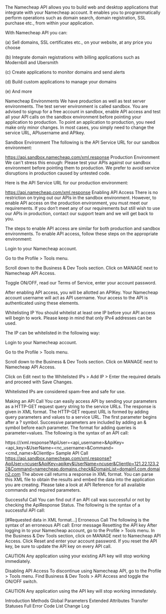 The Namecheap API allows you to build web and desktop applications that integrate with your Namecheap account. It enables you to programmatically perform operations such as domain search, domain registration, SSL purchase etc., from within your application.

With Namecheap API you can:

(a) Sell domains, SSL certificates etc., on your website, at any price you choose

(b) Integrate domain registrations with billing applications such as Modernbill and Ubersmith

(c) Create applications to monitor domains and send alerts

(d) Build custom applications to manage your domains

(e) And more

Namecheap Environments
We have production as well as test server environments. The test server environment is called sandbox. You are advised to signup for a free account in sandbox, enable API access and test all your API calls on the sandbox environment before pointing your application to production. To point an application to production, you need make only minor changes. In most cases, you simply need to change the service URL, APIusername and APIkey.

Sandbox Environment
The following is the API Service URL for our sandbox environment:

https://api.sandbox.namecheap.com/xml.response
Production Environment
We can't stress this enough: Please test your APIs against our sandbox environment before pointing them to production. We prefer to avoid service disruptions in production caused by untested code.

Here is the API Service URL for our production environment:

https://api.namecheap.com/xml.response
Enabling API Access
There is no restriction on trying out our APIs in the sandbox environment. However, to enable API access on the production environment, you must meet our requirements. If you don’t meet any of our requirements but still wish to use our APIs in production, contact our support team and we will get back to you.

The steps to enable API access are similar for both production and sandbox environments. To enable API access, follow these steps on the appropriate environment:

Login to your Namecheap account.

Go to the Profile > Tools menu.

Scroll down to the Business & Dev Tools section. Click on MANAGE next to Namecheap API Access.

Toggle ON/OFF, read our Terms of Service, enter your account password.

After enabling API access, you will be allotted an APIKey. Your Namecheap account username will act as API username. Your access to the API is authenticated using these elements.

Whitelisting IP
You should whitelist at least one IP before your API access will begin to work. Please keep in mind that only IPv4 addresses can be used.

The IP can be whitelisted in the following way:

Login to your Namecheap account.

Go to the Profile > Tools menu.

Scroll down to the Business & Dev Tools section. Click on MANAGE next to Namecheap API Access.

Click on Edit next to the Whitelisted IPs > Add IP > Enter the required details and proceed with Save Changes.

Whitelisted IPs are considered spam-free and safe for use.

Making an API Call
You can easily access API by sending your parameters as a HTTP-GET request query string to the service URLs. The response is given in XML format. The HTTP-GET request URL is formed by adding query parameters and values to a service URL. The first parameter begins after a ? symbol. Successive parameters are included by adding an & symbol before each parameter. The format for adding queries is parameter=values. The following is the syntax of an API call:

https://<service url>/xml.response?ApiUser=<api_username>&ApiKey=<api_key>&UserName=<nc_username>&Command=<cmd_name>&ClientIp=<clientIPaddress>
Sample API Call
https://api.sandbox.namecheap.com/xml.response?ApiUser=ncuser&ApiKey=apikey&UserName=ncuser&ClientIp=121.22.123.22&Command=namecheap.domains.check&DomainList=domain1.com,domain2.com
The above call returns a response in XML format. You can parse this XML file to obtain the results and embed the data into the application you are creating. Please take a look at API Reference for all available commands and required parameters.

Successful Call
You can find out if an API call was successful or not by checking the ApiResponse Status. The following is the syntax of a successful API call:

<ApiResponse Status="OK">
  <Errors/>
  [#Requested data in XML format...]
</ApiResponse>
Erroneous Call
The following is the syntax of an erroneous API call:

<ApiResponse Status="ERROR">
  <Errors>
    <Error Number="0">Error message</Error>
  </Errors>
</ApiResponse>
Resetting the API key
After logging in to your Namecheap account, go to the Profile > Tools menu. In the Business & Dev Tools section, click on MANAGE next to Namecheap API Access. Click Reset and enter your account password. If you reset the API key, be sure to update the API key on every API call.

CAUTION Any application using your existing API key will stop working immediately.

Disabling API Access
To discontinue using Namecheap API, go to the Profile > Tools menu. Find Business & Dev Tools > API Access and toggle the ON/OFF switch.

CAUTION Any application using the API key will stop working immediately.

Introduction
Methods
Global Parameters
Extended Attributes
Transfer Statuses
Full Error Code List
Change Log
